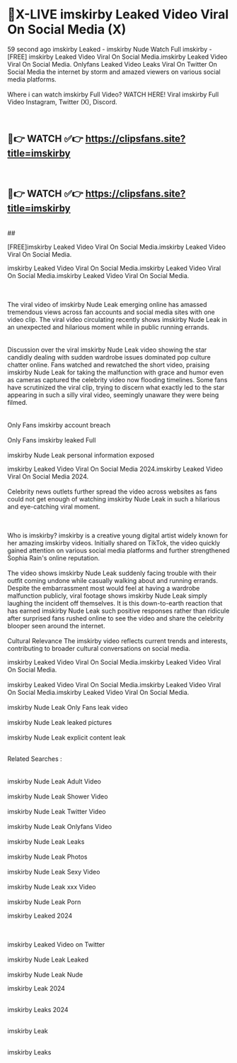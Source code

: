 # 🔴X-LIVE imskirby Leaked Video Viral On Social Media (X)<br>


59 second ago imskirby Leaked  - imskirby Nude  Watch Full imskirby - [FREE] imskirby Leaked Video Viral On Social Media.imskirby Leaked Video Viral On Social Media.   Onlyfans Leaked Video Leaks Viral On Twitter On Social Media the internet by storm and amazed viewers on various social media platforms. <br><br>
Where i can watch imskirby Full Video? WATCH HERE! Viral imskirby Full Video Instagram, Twitter (X), Discord. <br>


 <br>

##  🔴👉 WATCH ✅👉  <a href="https://clipsfans.site?title=imskirby&ref=git">https://clipsfans.site?title=imskirby</a> <br>
  <br>

##  🔴👉 WATCH ✅👉  <a href="https://clipsfans.site?title=imskirby&ref=git">https://clipsfans.site?title=imskirby</a> <br>
  <br>
  ##



[FREE]imskirby Leaked Video Viral On Social Media.imskirby Leaked Video Viral On Social Media. <br>

imskirby Leaked Video Viral On Social Media.imskirby Leaked Video Viral On Social Media.imskirby Leaked Video Viral On Social Media. <br>


  <br>

  <br>
The viral video of imskirby Nude Leak emerging online has amassed tremendous views across fan accounts and social media sites with one video clip. The viral video circulating recently shows imskirby Nude Leak in an unexpected and hilarious moment while in public running errands.<br>
<br>


<br>
Discussion over the viral imskirby Nude Leak video showing the star candidly dealing with sudden wardrobe issues dominated pop culture chatter online. Fans watched and rewatched the short video, praising imskirby Nude Leak for taking the malfunction with grace and humor even as cameras captured the celebrity video now flooding timelines. Some fans have scrutinized the viral clip, trying to discern what exactly led to the star appearing in such a silly viral video, seemingly unaware they were being filmed.<br>
<br>
<br> 
Only Fans imskirby account breach<br>
<br>
Only Fans imskirby leaked Full <br>
<br>
imskirby Nude Leak personal information exposed<br>

imskirby Leaked Video Viral On Social Media 2024.imskirby Leaked Video Viral On Social Media 2024. <br>
<br>
Celebrity news outlets further spread the video across websites as fans could not get enough of watching imskirby Nude Leak in such a hilarious and eye-catching viral moment.<br>
<br>

<br>
Who is imskirby? imskirby is a creative young digital artist widely known for her amazing imskirby videos. Initially shared on TikTok, the video quickly gained attention on various social media platforms and further strengthened Sophia Rain's online reputation.<br>
<br>
The video shows imskirby Nude Leak suddenly facing trouble with their outfit coming undone while casually walking about and running errands. Despite the embarrassment most would feel at having a wardrobe malfunction publicly, viral footage shows imskirby Nude Leak simply laughing the incident off themselves. It is this down-to-earth reaction that has earned imskirby Nude Leak such positive responses rather than ridicule after surprised fans rushed online to see the video and share the celebrity blooper seen around the internet.<br>
<br>
Cultural Relevance The imskirby video reflects current trends and interests, contributing to broader cultural conversations on social media.<br>

imskirby Leaked Video Viral On Social Media.imskirby Leaked Video Viral On Social Media.<br>
<br>
imskirby Leaked Video Viral On Social Media.imskirby Leaked Video Viral On Social Media.imskirby Leaked Video Viral On Social Media.<br>
<br>
imskirby Nude Leak Only Fans leak video<br>
<br>
imskirby Nude Leak leaked pictures<br>
<br>
imskirby Nude Leak explicit content leak<br>


<br>
Related Searches :<br>
<br>

<br>
imskirby Nude Leak Adult Video<br>
<br>
imskirby Nude Leak Shower Video<br>
<br>
imskirby Nude Leak Twitter Video<br>
<br>
imskirby Nude Leak Onlyfans Video<br>
<br>
imskirby Nude Leak Leaks<br>
<br>
imskirby Nude Leak Photos<br>

<br>
imskirby Nude Leak Sexy Video<br>
<br>
imskirby Nude Leak xxx Video<br>
<br>
imskirby Nude Leak Porn<br>

imskirby  Leaked 2024 <br> <br>
<br>

imskirby Leaked Video on Twitter <br>
<br>
imskirby Nude Leak Leaked<br>
<br>
imskirby Nude Leak Nude<br>


imskirby  Leak 2024 <br> <br>



imskirby  Leaks 2024 <br> <br>



 
imskirby  Leak<br> <br>



imskirby  Leaks<br> <br>





</p>




 



</p>










